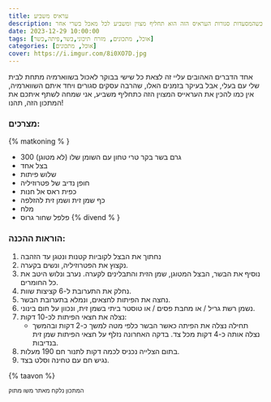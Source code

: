 ```yaml
---
title: עראיס משביע
description: גם כשהמסעדות סגורות העראיס הזה הוא תחליף מצוין ומשביע לכל מאכל בשרי אחר.
date: 2023-12-29 10:00:00
tags: [אוכל, מתכונים, מזרח תיכוני,בשר,פיתה,כשר]
categories: [אוכל, מתכונים]
cover: https://i.imgur.com/8i0XO7D.jpg
---
```

אחד הדברים האהובים עליי זה לצאת כל שישי בבוקר לאכול בשווארמיה מתחת לבית שלי עם בעלי, אבל בעיקר בזמנים האלו, שהרבה עסקים סגורים ויחד איתם השווארמיה, אין כמו להכין את העראייס המצוין הזה כתחליף משביע, אני שמחה לשתף איתכם את המתכון הזה, תהנו!

### מצרכים:
{% matkoning % }
-   300 גרם בשר בקר טרי טחון עם השומן שלו (לא מטוגן)
-   בצל אחד
-   שלוש פיתות
-   חופן נדיב של פטרוזיליה
-   כפית ראס אל חנות
-   כף שמן זית ושמן זית להזלפה
-   מלח
-   פלפל שחור גרוס
{% divend % }
### הוראות ההכנה: 

1.  נחתוך את הבצל לקוביות קטנות ונטגן עד הזהבה
2.  נקצוץ את הפטרוזיליה, ונשים בקערה.
3.  נוסיף את הבשר, הבצל המטוגן, שמן הזית והתבלינים לקערה. נערב ונלוש היטב את כל החומרים.
4.  נחלק את התערובת ל-6 קציצות שוות.
5.  נחצה את הפיתות לחצאים, ונמלא בתערובת הבשר.
6.  נשמן רשת גריל / או מחבת פסים / או טוסטר ביתי בשמן זית, ונכוון על חום בינוני.
7.  נצלה את חצאי הפיתות לכ-10 דקות: 
	- תחילה נצלה את הפיתה כאשר הבשר כלפי מטה למשך כ-2 דקות ובהמשך נצלה אותה כ-4 דקות מכל צד. בדקה האחרונה נזלף על חצאי הפיתות שמן זית בנדיבות.
9.  בתום הצלייה נכניס לכמה דקות לתנור חם 190 מעלות.
10.  נגיש חם עם טחינה וסלט בצד.

{% taavon %}

<small>המתכון נלקח מאתר משו מתוק</small>
